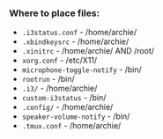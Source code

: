### Where to place files:
+ `.i3status.conf` - /home/archie/
+ `.xbindkeysrc` - /home/archie/
+ `.xinitrc` - /home/archie/ AND /root/
+ `xorg.conf` - /etc/X11/
+ `microphone-toggle-notify` - /bin/
+ `rootrun` - /bin/
+ `.i3/` - /home/archie/
+ `custom-i3status` - /bin/
+ `.config/` - /home/archie/
+ `speaker-volume-notify` - /bin/
+ `.tmux.conf` - /home/archie/
